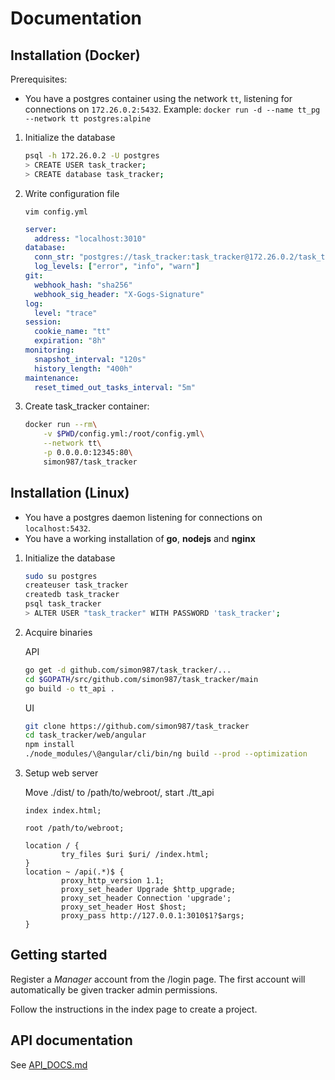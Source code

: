 # Documentation

## Installation (Docker)

Prerequisites:
* You have a postgres container using the network `tt`, listening
for connections on `172.26.0.2:5432`.
Example:
`docker run -d --name tt_pg --network tt postgres:alpine`


1. Initialize the database

    ```bash
    psql -h 172.26.0.2 -U postgres
    > CREATE USER task_tracker;
    > CREATE database task_tracker;
    ```
1. Write configuration file

    `vim config.yml`
    ```yaml
    server:
      address: "localhost:3010"
    database:
      conn_str: "postgres://task_tracker:task_tracker@172.26.0.2/task_tracker?sslmode=disable"
      log_levels: ["error", "info", "warn"]
    git:
      webhook_hash: "sha256"
      webhook_sig_header: "X-Gogs-Signature"
    log:
      level: "trace"
    session:
      cookie_name: "tt"
      expiration: "8h"
    monitoring:
      snapshot_interval: "120s"
      history_length: "400h"
    maintenance:
      reset_timed_out_tasks_interval: "5m"
    ```

1. Create task_tracker container:

    ```bash
    docker run --rm\
    	-v $PWD/config.yml:/root/config.yml\
    	--network tt\
    	-p 0.0.0.0:12345:80\
    	simon987/task_tracker
    ```
    
## Installation (Linux)

* You have a postgres daemon listening for connections on `localhost:5432`.
* You have a working installation of **go**, **nodejs** and **nginx**

1. Initialize the database

    ```bash
    sudo su postgres
    createuser task_tracker
    createdb task_tracker
    psql task_tracker
    > ALTER USER "task_tracker" WITH PASSWORD 'task_tracker';
    ```

1. Acquire binaries

    API
    ```bash
    go get -d github.com/simon987/task_tracker/...
    cd $GOPATH/src/github.com/simon987/task_tracker/main
    go build -o tt_api .
    ```

    UI
    ```bash
    git clone https://github.com/simon987/task_tracker
    cd task_tracker/web/angular
    npm install
    ./node_modules/\@angular/cli/bin/ng build --prod --optimization
    ```
   
1. Setup web server

    Move ./dist/ to /path/to/webroot/, start ./tt_api
    ```nginx
    index index.html;
    
    root /path/to/webroot;
    
    location / {
            try_files $uri $uri/ /index.html;
    }
    location ~ /api(.*)$ {
            proxy_http_version 1.1;
            proxy_set_header Upgrade $http_upgrade;
            proxy_set_header Connection 'upgrade';
            proxy_set_header Host $host;
            proxy_pass http://127.0.0.1:3010$1?$args;
    }
    ```

## Getting started

Register a *Manager* account from the /login page. The first account
will automatically be given tracker admin permissions.

Follow the instructions in the index page to create a project.

## API documentation

See [API_DOCS.md](API_DOCS.md)

